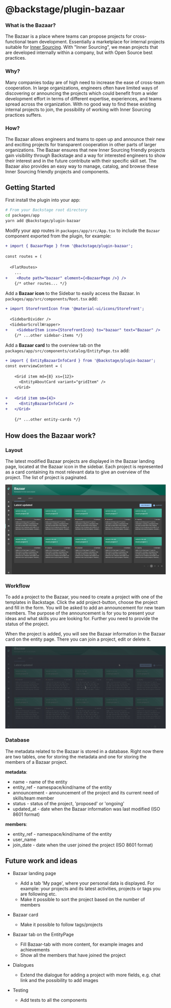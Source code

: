 # @backstage/plugin-bazaar

### What is the Bazaar?

The Bazaar is a place where teams can propose projects for cross-functional team development. Essentially a marketplace for internal projects suitable for [Inner Sourcing](https://en.wikipedia.org/wiki/Inner_source). With "Inner Sourcing", we mean projects that are developed internally within a company, but with Open Source best practices.

### Why?

Many companies today are of high need to increase the ease of cross-team cooperation. In large organizations, engineers often have limited ways of discovering or announcing the projects which could benefit from a wider development effort in terms of different expertise, experiences, and teams spread across the organization. With no good way to find these existing internal projects to join, the possibility of working with Inner Sourcing practices suffers.

### How?

The Bazaar allows engineers and teams to open up and announce their new and exciting projects for transparent cooperation in other parts of larger organizations. The Bazaar ensures that new Inner Sourcing friendly projects gain visibility through Backstage and a way for interested engineers to show their interest and in the future contribute with their specific skill set. The Bazaar also provides an easy way to manage, catalog, and browse these Inner Sourcing friendly projects and components.

## Getting Started

First install the plugin into your app:

```sh
# From your Backstage root directory
cd packages/app
yarn add @backstage/plugin-bazaar
```

Modify your app routes in `packages/app/src/App.tsx` to include the `Bazaar` component exported from the plugin, for example:

```diff
+ import { BazaarPage } from '@backstage/plugin-bazaar';

const routes = (

  <FlatRoutes>
    ...
+    <Route path="bazaar" element={<BazaarPage />} />
    {/* other routes... */}

```

Add a **Bazaar icon** to the Sidebar to easily access the Bazaar. In `packages/app/src/components/Root.tsx` add:

```diff
+ import StorefrontIcon from '@material-ui/icons/Storefront';

  <SidebarDivider />
  <SidebarScrollWrapper>
+    <SidebarItem icon={StorefrontIcon} to="bazaar" text="Bazaar" />
    {/* ...other sidebar-items */}
```

Add a **Bazaar card** to the overview tab on the `packages/app/src/components/catalog/EntityPage.tsx` add:

```diff
+ import { EntityBazaarInfoCard } from '@backstage/plugin-bazaar';
const overviewContent = (

    <Grid item md={8} xs={12}>
      <EntityAboutCard variant="gridItem" />
    </Grid>

+   <Grid item sm={4}>
+     <EntityBazaarInfoCard />
+   </Grid>

    {/* ...other entity-cards */}
```

## How does the Bazaar work?

### Layout

The latest modified Bazaar projects are displayed in the Bazaar landing page, located at the Bazaar icon in the sidebar. Each project is represented as a card containing its most relevant data to give an overview of the project. The list of project is paginated.

![home](media/bazaar_pr_fullscreen.png)

### Workflow

To add a project to the Bazaar, you need to create a project with one of the templates in Backstage. Click the add project-button, choose the project and fill in the form. You will be asked to add an announcement for new team members. The purpose of the announcement is for you to present your ideas and what skills you are looking for. Further you need to provide the status of the project.

When the project is added, you will see the Bazaar information in the Bazaar card on the entity page. There you can join a project, edit or delete it.

![workflow](media/bazaar_demo.gif)

### Database

The metadata related to the Bazaar is stored in a database. Right now there are two tables, one for storing the metadata and one for storing the members of a Bazaar project.

**metadata**:

- name - name of the entity
- entity_ref - namespace/kind/name of the entity
- announcement - announcement of the project and its current need of skills/team member
- status - status of the project, 'proposed' or 'ongoing'
- updated_at - date when the Bazaar information was last modified (ISO 8601 format)

**members**:

- entity_ref - namespace/kind/name of the entity
- user_name
- join_date - date when the user joined the project (ISO 8601 format)

## Future work and ideas

- Bazaar landing page

  - Add a tab 'My page', where your personal data is displayed. For example: your projects and its latest activities, projects or tags you are following etc.
  - Make it possible to sort the project based on the number of members

- Bazaar card

  - Make it possible to follow tags/projects

- Bazaar tab on the EntityPage

  - Fill Bazaar-tab with more content, for example images and achievements
  - Show all the members that have joined the project

- Dialogues

  - Extend the dialogue for adding a project with more fields, e.g. chat link and the possibility to add images

- Testing
  - Add tests to all the components

